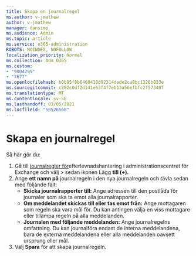 ```yaml
---
title: Skapa en journalregel
ms.author: v-jmathew
author: v-jmathew
manager: dansimp
ms.audience: Admin
ms.topic: article
ms.service: o365-administration
ROBOTS: NOINDEX, NOFOLLOW
localization_priority: Normal
ms.collection: Adm_O365
ms.custom:
- "9004299"
- "7677"
ms.openlocfilehash: b0b95f8b6460418d92314dede2ca8bc1326b033e
ms.sourcegitcommit: c202c0df2d141e63f4f7eb13a56efbfc2f57348f
ms.translationtype: MT
ms.contentlocale: sv-SE
ms.lasthandoff: 03/05/2021
ms.locfileid: "50526560"
---
```

# <a name="create-a-journal-rule"></a>Skapa en journalregel

Så här gör du:

1. Gå till [journalregler för](https://go.microsoft.com/fwlink/p/?linkid=2059104)efterlevnadshantering i administrationscentret för Exchange och välj   >  sedan ikonen Lägg **till (+).**
2. Ange **ett namn på** journalregeln i den nya journalregeln och tävla sedan med följande fält:  
    - **Skicka journalrapporter till:** Ange adressen till den postlåda för journaler som ska ta emot alla journalrapporter.  
    - **Om meddelandet skickas till eller tas emot från:** Ange mottagaren som regeln ska vara mål för. Du kan antingen välja en viss mottagare eller tillämpa regeln på alla meddelanden.  
    - **Journalen med följande meddelanden:** Ange journalregelns omfattning. Du kan journalföra endast de interna meddelandena, bara de externa meddelandena eller alla meddelanden oavsett ursprung eller mål.
3. Välj **Spara** för att skapa journalregeln.
